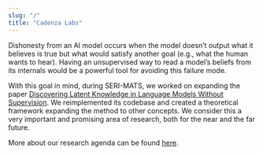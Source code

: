 ```yaml
---
slug: "/"
title: "Cadenza Labs"
---
```


Dishonesty from an AI model occurs when the model doesn’t output what it believes is true but what would satisfy another goal (e.g., what the human wants to hear). Having an unsupervised way to read a model’s beliefs from its internals would be a powerful tool for avoiding this failure mode. 

With this goal in mind, during SERI-MATS, we worked on expanding the paper [Discovering Latent Knowledge in Language Models Without Supervision](https://arxiv.org/abs/2212.03827).
We reimplemented its codebase and created a theoretical framework expanding the method to other concepts. We consider this a very important and promising area of research, both for the near and the far future. 

More about our research agenda can be found [here](/research).
